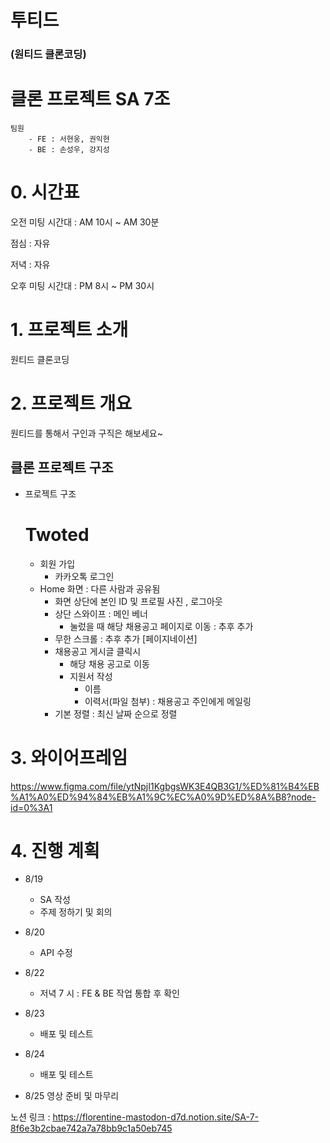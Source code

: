 # 투티드
### (원티드 클론코딩)

# 클론 프로젝트 SA 7조

    팀원
        - FE : 서현웅, 권익현
        - BE : 손성우, 강지성

# 0. 시간표

오전 미팅 시간대 : AM 10시 ~ AM 30분

점심 : 자유

저녁 : 자유

오후 미팅 시간대 : PM 8시 ~ PM 30시

# 1. 프로젝트 소개

원티드 클론코딩

# 2. 프로젝트 개요

원티드를 통해서 구인과 구직은 해보세요~

## 클론 프로젝트 구조

- 프로젝트 구조
    
    # Twoted
    
    - 회원 가입
        - 카카오톡 로그인
    - Home 화면 : 다른 사람과 공유됨
        - 화면 상단에 본인 ID 및 프로필 사진 , 로그아웃
        - 상단 스와이프 : 메인 베너
            - 눌렀을 때 해당 채용공고 페이지로 이동 : 추후 추가
        - 무한 스크롤 : 추후 추가 [페이지네이션]
        - 채용공고 게시글 클릭시
            - 해당 채용 공고로 이동
            - 지원서 작성
                - 이름
                - 이력서(파일 첨부) : 채용공고 주인에게 메일링
        - 기본 정렬 : 최신 날짜 순으로 정렬

# 3. 와이어프레임

https://www.figma.com/file/ytNpjI1KgbgsWK3E4QB3G1/%ED%81%B4%EB%A1%A0%ED%94%84%EB%A1%9C%EC%A0%9D%ED%8A%B8?node-id=0%3A1

# 4. 진행 계획

- 8/19
    - SA 작성
    - 주제 정하기 및 회의
    
- 8/20
    - API 수정

- 8/22
    - 저녁 7 시 : FE & BE 작업 통합 후 확인

- 8/23
    - 배포 및 테스트

- 8/24
    - 배포 및 테스트

- 8/25
영상 준비 및 마무리

노션 링크 : https://florentine-mastodon-d7d.notion.site/SA-7-8f6e3b2cbae742a7a78bb9c1a50eb745
